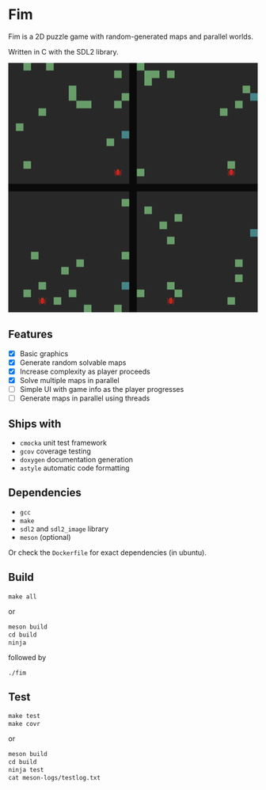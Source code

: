 # Fim

Fim is a 2D puzzle game with random-generated maps and parallel worlds.

Written in C with the SDL2 library.

![fim.gif](docs/screenshots/fim_v0.4.gif)

## Features
- [x] Basic graphics
- [x] Generate random solvable maps
- [x] Increase complexity as player proceeds
- [x] Solve multiple maps in parallel
- [ ] Simple UI with game info as the player progresses
- [ ] Generate maps in parallel using threads

## Ships with
- `cmocka` unit test framework
- `gcov` coverage testing
- `doxygen` documentation generation
- `astyle` automatic code formatting

## Dependencies
- `gcc`
- `make`
- `sdl2` and `sdl2_image` library
- `meson` (optional)

Or check the `Dockerfile` for exact dependencies (in ubuntu).

## Build
```
make all
```

or
```
meson build
cd build
ninja
```

followed by
```
./fim
```

## Test
```
make test
make covr
```

or
```
meson build
cd build
ninja test
cat meson-logs/testlog.txt
```
